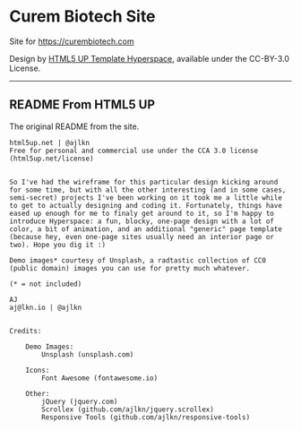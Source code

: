 # Curem Biotech Site

Site for https://curembiotech.com

Design by [HTML5 UP Template Hyperspace](https://html5up.net/hyperspace), available under the CC-BY-3.0 License.

---

## README From HTML5 UP

The original README from the site.

```Hyperspace by HTML5 UP
html5up.net | @ajlkn
Free for personal and commercial use under the CCA 3.0 license (html5up.net/license)


So I've had the wireframe for this particular design kicking around for some time, but with all the other interesting (and in some cases, semi-secret) projects I've been working on it took me a little while to get to actually designing and coding it. Fortunately, things have eased up enough for me to finaly get around to it, so I'm happy to introduce Hyperspace: a fun, blocky, one-page design with a lot of color, a bit of animation, and an additional "generic" page template (because hey, even one-page sites usually need an interior page or two). Hope you dig it :)

Demo images* courtesy of Unsplash, a radtastic collection of CC0 (public domain) images you can use for pretty much whatever.

(* = not included)

AJ
aj@lkn.io | @ajlkn


Credits:

	Demo Images:
		Unsplash (unsplash.com)

	Icons:
		Font Awesome (fontawesome.io)

	Other:
		jQuery (jquery.com)
		Scrollex (github.com/ajlkn/jquery.scrollex)
		Responsive Tools (github.com/ajlkn/responsive-tools)
```